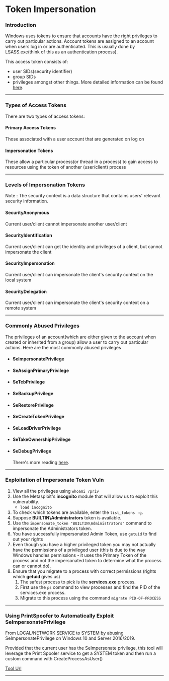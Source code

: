 # Token Impersonation

### **Introduction**

Windows uses tokens to ensure that accounts have the right privileges to carry out particular actions. Account tokens are assigned to an account when users log in or are authenticated. This is usually done by LSASS.exe(think of this as an authentication process).

This access token consists of:

* user SIDs(security identifier)
* group SIDs
* privileges amongst other things. More detailed information can be found [here](https://docs.microsoft.com/en-us/windows/win32/secauthz/access-tokens).

***

### **Types of Access Tokens**

There are two types of access tokens:

#### Primary Access Tokens

Those associated with a user account that are generated on log on

#### Impersonation Tokens

These allow a particular process(or thread in a process) to gain access to resources using the token of another (user/client) process

***

### **Levels of Impersonation Tokens**

Note : The security context is a data structure that contains users' relevant security information.

#### SecurityAnonymous

Current user/client cannot impersonate another user/client

#### SecurityIdentification

Current user/client can get the identity and privileges of a client, but cannot impersonate the client

#### SecurityImpersonation

Current user/client can impersonate the client's security context on the local system

#### SecurityDelegation

Current user/client can impersonate the client's security context on a remote system

***

### **Commonly Abused Privileges**

The privileges of an account(which are either given to the account when created or inherited from a group) allow a user to carry out particular actions. Here are the most commonly abused privileges

* #### SeImpersonatePrivilege
* #### SeAssignPrimaryPrivilege
* #### SeTcbPrivilege
* #### SeBackupPrivilege
* #### SeRestorePrivilege
* #### SeCreateTokenPrivilege
* #### SeLoadDriverPrivilege
* #### SeTakeOwnershipPrivilege
*   #### SeDebugPrivilege

    There's more reading [here](https://www.exploit-db.com/papers/42556).

***

### **Exploitation of Impersonate Token Vuln**

1. View all the privileges using `whoami /priv`
2. Use the Metasploit's **incognito** module that will allow us to exploit this vulnerability.
   * `load incognito`
3. To check which tokens are available, enter the `list_tokens -g`.
4. Suppose **BUILTIN\Administrators** token is available.
5. Use the `impersonate_token "BUILTIN\Administrators"` command to impersonate the Administrators token.
6. You have successfully impersonated Admin Token, use `getuid` to find out your rights
7. Even though you have a higher privileged token you may not actually have the permissions of a privileged user (this is due to the way Windows handles permissions - it uses the Primary Token of the process and not the impersonated token to determine what the process can or cannot do).
8. Ensure that you migrate to a process with correct permissions (rights which **getuid** gives us)
   1. The safest process to pick is the **services.exe** process.
   2. First use the `ps` command to view processes and find the PID of the services.exe process.
   3. Migrate to this process using the command `migrate PID-OF-PROCESS`

***

### **Using PrintSpoofer to Automatically Exploit SeImpersonatePrivilege**

From LOCAL/NETWORK SERVICE to SYSTEM by abusing SeImpersonatePrivilege on Windows 10 and Server 2016/2019.

Provided that the current user has the SeImpersonate privilege, this tool will leverage the Print Spooler service to get a SYSTEM token and then run a custom command with CreateProcessAsUser()

[Tool Url](https://github.com/itm4n/PrintSpoofer)

***
